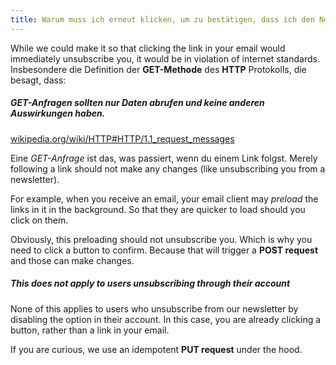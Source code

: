 ```yaml
---
title: Warum muss ich erneut klicken, um zu bestätigen, dass ich den Newsletter abbestellen möchte?
---
```


While we could make it so that clicking the link in your email would immediately unsubscribe you, it would be in violation of internet standards. Insbesondere die Definition der __GET-Methode__ des __HTTP__ Protokolls, die besagt, dass:


<Note>
<h5>GET-Anfragen sollten nur Daten abrufen und keine anderen Auswirkungen haben.</h5>

[wikipedia.org/wiki/HTTP#HTTP/1.1_request_messages](https://en.wikipedia.org/wiki/HTTP#HTTP/1.1_request_messages)
</Note>

Eine _GET-Anfrage_ ist das, was passiert, wenn du einem Link folgst. Merely following a link should not make any changes (like unsubscribing you from a newsletter).

For example, when you receive an email, your email client may _preload_ the links in it in the background. So that they are quicker to load should you click on them.

Obviously, this preloading should not unsubscribe you. Which is why you need to click a button to confirm. Because that will trigger a __POST request__ and those can make changes.

<Tip>

##### This does not apply to users unsubscribing through their account

None of this applies to users who unsubscribe from our newsletter by disabling the
option in their account. In this case, you are already clicking a button, rather
than a link in your email.

If you are curious, we use an idempotent __PUT request__ under the hood.
</Tip>


